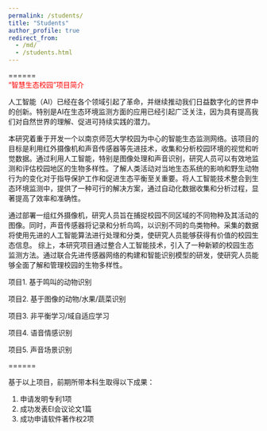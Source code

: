 ```yaml
---
permalink: /students/
title: "Students"
author_profile: true
redirect_from: 
  - /md/
  - /students.html
---
```




======
<br/>
<span style="color:red">“智慧生态校园”项目简介</span> 
<br/>

人工智能（AI）已经在各个领域引起了革命，并继续推动我们日益数字化的世界中的创新。特别是AI在生态环境监测方面的应用已经引起广泛关注，因为具有提高我们对自然世界的理解、促进可持续实践的潜力。

本研究着重于开发一个以南京师范大学校园为中心的智能生态监测网络。该项目的目标是利用红外摄像机和声音传感器等先进技术，收集和分析校园环境的视觉和听觉数据。通过利用人工智能，特别是图像处理和声音识别，研究人员可以有效地监测和评估校园地区的生物多样性。了解人类活动对当地生态系统的影响和野生动物行为的变化对于指导保护工作和促进生态平衡至关重要。将人工智能技术整合到生态环境监测中，提供了一种可行的解决方案，通过自动化数据收集和分析过程，显著提高了效率和准确性。

通过部署一组红外摄像机，研究人员旨在捕捉校园不同区域的不同物种及其活动的图像。同时，声音传感器将记录和分析鸟鸣，以识别不同的鸟类物种。采集的数据将使用先进的人工智能算法进行处理和分类，使研究人员能够获得有价值的校园生态信息。
综上，本研究项目通过整合人工智能技术，引入了一种新颖的校园生态监测方法。通过联合先进传感器网络的构建和智能识别模型的研发，使研究人员能够全面了解和管理校园的生物多样性。


项目1. 基于鸣叫的动物识别

项目2. 基于图像的动物/水果/蔬菜识别

项目3. 非平衡学习/域自适应学习

项目4. 语音情感识别

项目5. 声音场景识别

======

基于以上项目，前期所带本科生取得以下成果：

1. 申请发明专利1项
2. 成功发表EI会议论文1篇
3. 成功申请软件著作权2项




